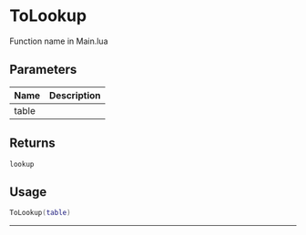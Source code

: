 # ToLookup

Function name in Main.lua

## Parameters

| Name  | Description |
| ----- | ----------- |
| table |             |

## Returns

`lookup`

## Usage

```lua
ToLookup(table)
```

---
